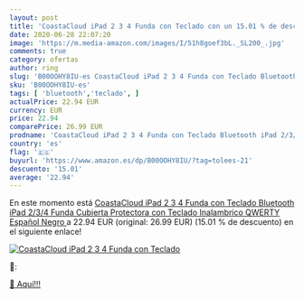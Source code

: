 ```yaml
---
layout: post
title: 'CoastaCloud iPad 2 3 4 Funda con Teclado con un 15.01 % de descuento'
date: 2020-06-28 22:07:20
image: 'https://m.media-amazon.com/images/I/51h8goef3bL._SL200_.jpg'
comments: true
category: ofertas
author: ring
slug: 'B00OOHY8IU-es CoastaCloud iPad 2 3 4 Funda con Teclado Bluetooth iPad...'
sku: 'B00OOHY8IU-es'
tags: [ 'bluetooth','teclado', ]
actualPrice: 22.94 EUR
currency: EUR
price: 22.94
comparePrice: 26.99 EUR
prodname: 'CoastaCloud iPad 2 3 4 Funda con Teclado Bluetooth iPad 2/3/4 Funda Cubierta Protectora con Teclado Inalambrico QWERTY Español  Negro '
country: 'es'
flag: '🇪🇸'
buyurl: 'https://www.amazon.es/dp/B00OOHY8IU/?tag=tolees-21'
descuento: '15.01'
average: '22.94'
---
```


En este momento está [CoastaCloud iPad 2 3 4 Funda con Teclado Bluetooth iPad 2/3/4 Funda Cubierta Protectora con Teclado Inalambrico QWERTY Español  Negro ](https://www.amazon.es/dp/B00OOHY8IU/?tag=tolees-21) a 22.94 EUR (original: 26.99 EUR) (15.01 %  de descuento) en el siguiente enlace!

[![CoastaCloud iPad 2 3 4 Funda con Teclado](https://m.media-amazon.com/images/I/51h8goef3bL._SL200_.jpg)](https://www.amazon.es/dp/B00OOHY8IU/?tag=tolees-21)

🔎:


[🛒 Aquí!!!](https://www.amazon.es/dp/B00OOHY8IU/?tag=tolees-21)
